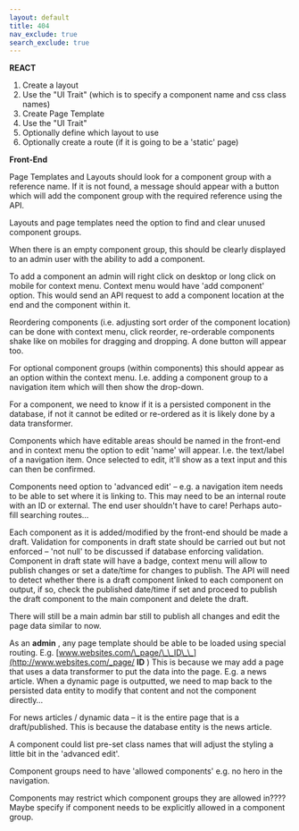 ```yaml
---
layout: default
title: 404
nav_exclude: true
search_exclude: true
---
```


**REACT**

1. Create a layout
  1. Use the &quot;UI Trait&quot; (which is to specify a component name and css class names)
2. Create Page Template
  1. Use the &quot;UI Trait&quot;
  2. Optionally define which layout to use
3. Optionally create a route (if it is going to be a &#39;static&#39; page)

**Front-End**

Page Templates and Layouts should look for a component group with a reference name. If it is not found, a message should appear with a button which will add the component group with the required reference using the API.

Layouts and page templates need the option to find and clear unused component groups.

When there is an empty component group, this should be clearly displayed to an admin user with the ability to add a component.

To add a component an admin will right click on desktop or long click on mobile for context menu. Context menu would have &#39;add component&#39; option. This would send an API request to add a component location at the end and the component within it.

Reordering components (i.e. adjusting sort order of the component location) can be done with context menu, click reorder, re-orderable components shake like on mobiles for dragging and dropping. A done button will appear too.

For optional component groups (within components) this should appear as an option within the context menu. I.e. adding a component group to a navigation item which will then show the drop-down.

For a component, we need to know if it is a persisted component in the database, if not it cannot be edited or re-ordered as it is likely done by a data transformer.

Components which have editable areas should be named in the front-end and in context menu the option to edit &#39;name&#39; will appear. I.e. the text/label of a navigation item. Once selected to edit, it&#39;ll show as a text input and this can then be confirmed.

Components need option to &#39;advanced edit&#39; – e.g. a navigation item needs to be able to set where it is linking to. This may need to be an internal route with an ID or external. The end user shouldn&#39;t have to care! Perhaps auto-fill searching routes…

Each component as it is added/modified by the front-end should be made a draft. Validation for components in draft state should be carried out but not enforced – &#39;not null&#39; to be discussed if database enforcing validation. Component in draft state will have a badge, context menu will allow to publish changes or set a date/time for changes to publish. The API will need to detect whether there is a draft component linked to each component on output, if so, check the published date/time if set and proceed to publish the draft component to the main component and delete the draft.

There will still be a main admin bar still to publish all changes and edit the page data similar to now.

As an **admin** , any page template should be able to be loaded using special routing. E.g. [www.websites.com/\_page/\_\_ID\_\_](http://www.websites.com/_page/ __ID__ ) This is because we may add a page that uses a data transformer to put the data into the page. E.g. a news article. When a dynamic page is outputted, we need to map back to the persisted data entity to modify that content and not the component directly…

For news articles / dynamic data – it is the entire page that is a draft/published. This is because the database entity is the news article.

A component could list pre-set class names that will adjust the styling a little bit in the &#39;advanced edit&#39;.

Component groups need to have &#39;allowed components&#39; e.g. no hero in the navigation.

Components may restrict which component groups they are allowed in???? Maybe specify if component needs to be explicitly allowed in a component group.
